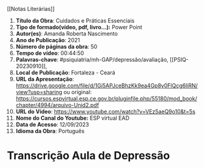 [[Notas Literárias]]
1. **Título da Obra**: Cuidados e Práticas Essenciais
2. **Tipo de formado(vídeo, pdf, livro...):** Power Point
3. **Autor(es)**: Amanda Roberta Nascimento
4. **Ano de Publicação**: 2021
7. **Número de páginas da obra**: 50
8. **Tempo de vídeo**: 00:44:50
9. **Palavras-chave**: #psiquiatria/mh-GAP/depressão/avaliação, [[PSIQ-20230910]], 
10. **Local de Publicação**:  Fortaleza - Ceará
11. **URL da Apresentação**: https://drive.google.com/file/d/1Gi5APJceBhzKk9ea4Gp8y0FlQcg6liRN/view?usp=sharing ou original: https://cursos.espvirtual.esp.ce.gov.br/pluginfile.php/55180/mod_book/chapter/4994/arquivo-Unid2.pdf
12. **URL do Vídeo**: https://www.youtube.com/watch?v=VEz5aeQ9o10&t=5s
13. **Nome do Canal do Youtube:** ESP virtual EAD
14. **Data de Acesso**: 12/09/2023
15. **Idioma da Obra**: Português
 

# Transcrição Aula de Depressão
